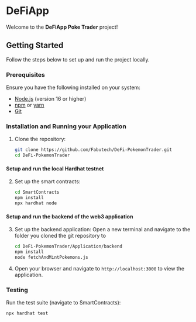# DeFiApp

Welcome to the **DeFiApp Poke Trader** project!

## Getting Started

Follow the steps below to set up and run the project locally.

### Prerequisites

Ensure you have the following installed on your system:
- [Node.js](https://nodejs.org/) (version 16 or higher)
- [npm](https://www.npmjs.com/) or [yarn](https://yarnpkg.com/)
- [Git](https://git-scm.com/)

### Installation and Running your Application

1. Clone the repository:
    ```bash
    git clone https://github.com/Fabutech/DeFi-PokemonTrader.git
    cd DeFi-PokemonTrader
    ```

#### Setup and run the local Hardhat testnet
2. Set up the smart contracts:
    ```bash
    cd SmartContracts
    npm install
    npx hardhat node
    ```

#### Setup and run the backend of the web3 application
3. Set up the backend application:
    Open a new terminal and navigate to the folder you cloned the git repository to
    ```bash
    cd DeFi-PokemonTrader/Application/backend
    npm install
    node fetchAndMintPokemons.js
    ```

4. Open your browser and navigate to `http://localhost:3000` to view the application.

### Testing

Run the test suite (navigate to SmartContracts):
```bash
npx hardhat test
```
